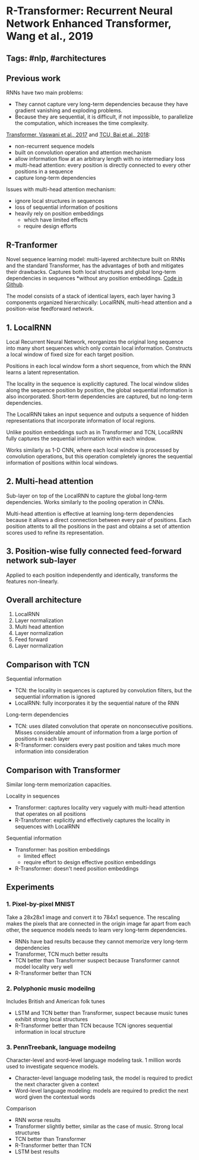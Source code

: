 # R-Transformer: Recurrent Neural Network Enhanced Transformer, Wang et al., 2019

## Tags: \#nlp, \#architectures

## Previous work

RNNs have two main problems:

* They cannot capture very long-term dependencies because they have gradient vanishing and exploding problems.
* Because they are sequential, it is difficult, if not impossible, to parallelize the computation, which increases the time complexity.

[Transformer, Vaswani et al., 2017](https://arxiv.org/abs/1706.03762) and [TCU, Bai et al., 2018](https://arxiv.org/abs/1803.01271):

* non-recurrent sequence models
* built on convolution operation and attention mechanism
* allow information flow at an arbitrary length with no intermediary loss
* multi-head attention: every position is directly connected to every other positions in a sequence
* capture long-term dependencies

Issues with multi-head attention mechanism:

* ignore local structures in sequences
* loss of sequential information of positions
* heavily rely on position embeddings
  * which have limited effects
  * require design efforts

## R-Tranformer

Novel sequence learning model: multi-layered architecture built on RNNs and the standard Transformer, has the advantages of both and mitigates their drawbacks. Captures both local structures and global long-term dependencies in sequences *without any position embeddings. [Code in Github](https://github.com/DSE-MSU/R-transformer).

The model consists of a stack of identical layers, each layer having 3 components organized hierarchically: LocalRNN, multi-head attention and a position-wise feedforward network.

## 1. LocalRNN

Local Recurrent Neural Network, reorganizes the original long sequence into many short sequences which only contain local information. Constructs a local window of fixed size for each target position.

Positions in each local window form a short sequence, from which the RNN learns a latent representation.

The locality in the sequence is explicitly captured. The local window slides along the sequence position by position, the global sequential information is also incorporated. Short-term dependencies are captured, but no long-term dependencies.

The LocalRNN takes an input sequence and outputs a sequence of hidden representations that incorporate information of local regions.

Unlike position embeddings such as in Transformer and TCN, LocalRNN fully captures the sequential information within each window.

Works similarly as 1-D CNN, where each local window is processed by convolution operations, but this operation completely ignores the sequential information of positions within local windows.

## 2. Multi-head attention

Sub-layer on top of the LocalRNN to capture the global long-term dependencies. Works similarly to the pooling operation in CNNs.

Multi-head attention is effective at learning long-term dependencies because it allows a direct connection between every pair of positions. Each position attents to all the positions in the past and obtains a set of attention scores used to refine its representation.

## 3. Position-wise fully connected feed-forward network sub-layer

Applied to each position independently and identically, transforms the features non-linearly.

## Overall architecture

1. LocalRNN
2. Layer normalization
3. Multi head attention
4. Layer normalization
5. Feed forward
6. Layer normalization

## Comparison with TCN

Sequential information

* TCN: the locality in sequences is captured by convolution filters, but the sequential information is ignored
* LocalRNN: fully incorporates it by the sequential nature of the RNN

Long-term dependencies

* TCN: uses dilated convolution that operate on nonconsecutive positions. Misses considerable amount of information from a large portion of positions in each layer
* R-Transformer: considers every past position and takes much more information into consideration

## Comparison with Transformer

Similar long-term memorization capacities.

Locality in sequences

* Transformer: captures locality very vaguely with multi-head attention that operates on all positions
* R-Transformer: explicitly and effectively captures the locality in sequences with LocalRNN

Sequential information

* Transformer: has position embeddings
  * limited effect
  * require effort to design effective position embeddings
* R-Transformer: doesn't need position embeddings

## Experiments

### 1. Pixel-by-pixel MNIST

Take a 28x28x1 image and convert it to 784x1 sequence. The rescaling makes the pixels that are connected in the origin image far apart from each other, the sequence models needs to learn very long-term dependencies.

* RNNs have bad results because they cannot memorize very long-term dependencies
* Transformer, TCN much better results
* TCN better than Transformer suspect because Transformer cannot model locality very well
* R-Transformer better than TCN
  
### 2. Polyphonic music modeilng

Includes British and American folk tunes

* LSTM and TCN better than Transformer, suspect because music tunes exhibit strong local structures
* R-Transformer better than TCN because TCN ignores sequential information in local structure

### 3. PennTreebank, language modeilng

Character-level and word-level language modeling task. 1 million words used to investigate sequence models.

* Character-level language modeling task, the model is required to predict the next character given a context
* Word-level language modeling: models are required to predict the next word given the contextual words

Comparison

* RNN worse results
* Transformer slightly better, similar as the case of music. Strong local structures
* TCN better than Transformer
* R-Transformer better than TCN
* LSTM best results
